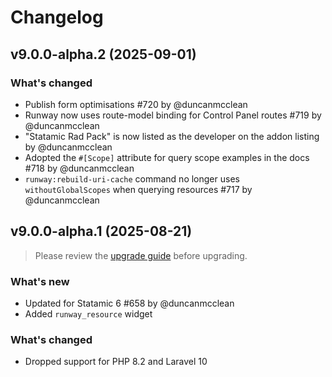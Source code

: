 # Changelog

## v9.0.0-alpha.2 (2025-09-01)

### What's changed
- Publish form optimisations #720 by @duncanmcclean
- Runway now uses route-model binding for Control Panel routes #719 by @duncanmcclean
- "Statamic Rad Pack" is now listed as the developer on the addon listing by @duncanmcclean
- Adopted the `#[Scope]` attribute for query scope examples in the docs #718 by @duncanmcclean
- `runway:rebuild-uri-cache` command no longer uses `withoutGlobalScopes` when querying resources #717 by @duncanmcclean



## v9.0.0-alpha.1 (2025-08-21)

> Please review the [upgrade guide](https://github.com/statamic-rad-pack/runway/blob/master/docs/upgrade-guides/v8-to-v9.md) before upgrading.

### What's new
- Updated for Statamic 6 #658 by @duncanmcclean
- Added `runway_resource` widget

### What's changed
- Dropped support for PHP 8.2 and Laravel 10
